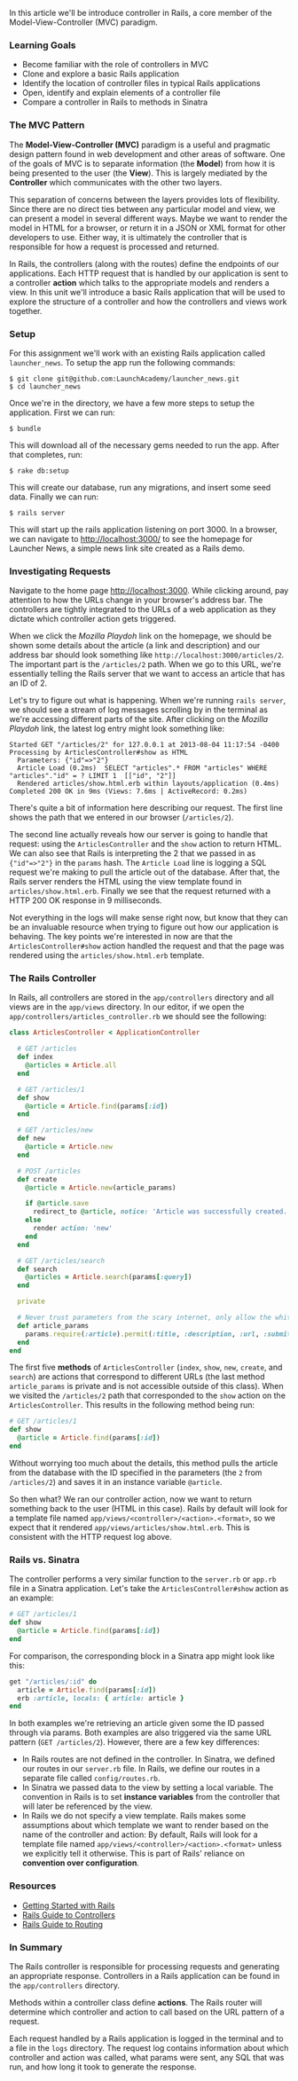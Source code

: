 In this article we'll be introduce controller in Rails, a core member of the Model-View-Controller (MVC) paradigm.

### Learning Goals

* Become familiar with the role of controllers in MVC
* Clone and explore a basic Rails application
* Identify the location of controller files in typical Rails applications
* Open, identify and explain elements of a controller file
* Compare a controller in Rails to methods in Sinatra

### The MVC Pattern

The **Model-View-Controller (MVC)** paradigm is a useful and pragmatic design pattern found in web development and other areas of software. One of the goals of MVC is to separate information (the **Model**) from how it is being presented to the user (the **View**). This is largely mediated by the **Controller** which communicates with the other two layers.

This separation of concerns between the layers provides lots of flexibility. Since there are no direct ties between any particular model and view, we can present a model in several different ways. Maybe we want to render the model in HTML for a browser, or return it in a JSON or XML format for other developers to use. Either way, it is ultimately the controller that is responsible for how a request is processed and returned.

In Rails, the controllers (along with the routes) define the endpoints of our applications. Each HTTP request that is handled by our application is sent to a controller **action** which talks to the appropriate models and renders a view. In this unit we'll introduce a basic Rails application that will be used to explore the structure of a controller and how the controllers and views work together.

### Setup

For this assignment we'll work with an existing Rails application called `launcher_news`. To setup the app run the following commands:

```no-highlight
$ git clone git@github.com:LaunchAcademy/launcher_news.git
$ cd launcher_news
```

Once we're in the directory, we have a few more steps to setup the application. First we can run:

```no-highlight
$ bundle
```

This will download all of the necessary gems needed to run the app. After that completes, run:

```no-highlight
$ rake db:setup
```

This will create our database, run any migrations, and insert some seed data. Finally we can run:

```no-highlight
$ rails server
```

This will start up the rails application listening on port 3000. In a browser, we can navigate to [http://localhost:3000/](http://localhost:3000/) to see the homepage for Launcher News, a simple news link site created as a Rails demo.

### Investigating Requests

Navigate to the home page [http://localhost:3000](http://localhost:3000). While clicking around, pay attention to how the URLs change in your browser's address bar. The controllers are tightly integrated to the URLs of a web application as they dictate which controller action gets triggered.

When we click the _Mozilla Playdoh_ link on the homepage, we should be shown some details about the article (a link and description) and our address bar should look something like `http://localhost:3000/articles/2`. The important part is the `/articles/2` path. When we go to this URL, we're essentially telling the Rails server that we want to access an article that has an ID of 2.

Let's try to figure out what is happening. When we're running `rails server`, we should see a stream of log messages scrolling by in the terminal as we're accessing different parts of the site. After clicking on the _Mozilla Playdoh_ link, the latest log entry might look something like:

```no-highlight
Started GET "/articles/2" for 127.0.0.1 at 2013-08-04 11:17:54 -0400
Processing by ArticlesController#show as HTML
  Parameters: {"id"=>"2"}
  Article Load (0.2ms)  SELECT "articles".* FROM "articles" WHERE "articles"."id" = ? LIMIT 1  [["id", "2"]]
  Rendered articles/show.html.erb within layouts/application (0.4ms)
Completed 200 OK in 9ms (Views: 7.6ms | ActiveRecord: 0.2ms)
```

There's quite a bit of information here describing our request. The first line shows the path that we entered in our browser (`/articles/2`).

The second line actually reveals how our server is going to handle that request: using the `ArticlesController` and the `show` action to return HTML. We can also see that Rails is interpreting the 2 that we passed in as `{"id"=>"2"}` in the `params` hash. The `Article Load` line is logging a SQL request we're making to pull the article out of the database. After that, the Rails server renders the HTML using the view template found in `articles/show.html.erb`. Finally we see that the request returned with a HTTP 200 OK response in 9 milliseconds.

Not everything in the logs will make sense right now, but know that they can be an invaluable resource when trying to figure out how our application is behaving. The key points we're interested in now are that the `ArticlesController#show` action handled the request and that the page was rendered using the `articles/show.html.erb` template.

### The Rails Controller

In Rails, all controllers are stored in the `app/controllers` directory and all views are in the `app/views` directory. In our editor, if we open the `app/controllers/articles_controller.rb` we should see the following:

```ruby
class ArticlesController < ApplicationController

  # GET /articles
  def index
    @articles = Article.all
  end

  # GET /articles/1
  def show
    @article = Article.find(params[:id])
  end

  # GET /articles/new
  def new
    @article = Article.new
  end

  # POST /articles
  def create
    @article = Article.new(article_params)

    if @article.save
      redirect_to @article, notice: 'Article was successfully created.'
    else
      render action: 'new'
    end
  end

  # GET /articles/search
  def search
    @articles = Article.search(params[:query])
  end

  private

  # Never trust parameters from the scary internet, only allow the white list through.
  def article_params
    params.require(:article).permit(:title, :description, :url, :submitter)
  end
end
```

The first five **methods** of `ArticlesController` (`index`, `show`, `new`, `create`, and `search`) are actions that correspond to different URLs (the last method `article_params` is private and is not accessible outside of this class). When we visited the `/articles/2` path that corresponded to the `show` action on the `ArticlesController`. This results in the following method being run:

```ruby
# GET /articles/1
def show
  @article = Article.find(params[:id])
end
```

Without worrying too much about the details, this method pulls the article from the database with the ID specified in the parameters (the `2` from `/articles/2`) and saves it in an instance variable `@article`.

So then what? We ran our controller action, now we want to return something back to the user (HTML in this case). Rails by default will look for a template file named `app/views/<controller>/<action>.<format>`, so we expect that it rendered `app/views/articles/show.html.erb`. This is consistent with the HTTP request log above.

### Rails vs. Sinatra

The controller performs a very similar function to the `server.rb` or `app.rb` file in a Sinatra application. Let's take the `ArticlesController#show` action as an example:

```ruby
# GET /articles/1
def show
  @article = Article.find(params[:id])
end
```

For comparison, the corresponding block in a Sinatra app might look like this:

```ruby
get "/articles/:id" do
  article = Article.find(params[:id])
  erb :article, locals: { article: article }
end
```

In both examples we're retrieving an article given some the ID passed through via params. Both examples are also triggered via the same URL pattern (`GET /articles/2`). However, there are a few key differences:

* In Rails routes are not defined in the controller.  In Sinatra, we defined our routes in our `server.rb` file. In Rails, we define our routes in a separate file called `config/routes.rb`.
* In Sinatra we passed data to the view by setting a local variable. The convention in Rails is to set **instance variables** from the controller that will later be referenced by the view.
* In Rails we do not specify a view template. Rails makes some assumptions about which template we want to render based on the name of the controller and action: By default, Rails will look for a template file named `app/views/<controller>/<action>.<format>` unless we explicitly tell it otherwise.  This is part of Rails' reliance on **convention over configuration**.

### Resources

* [Getting Started with Rails](http://guides.rubyonrails.org/getting_started.html)
* [Rails Guide to Controllers](http://guides.rubyonrails.org/v2.3.11/action_controller_overview.html)
* [Rails Guide to Routing](http://guides.rubyonrails.org/routing.html)

### In Summary

The Rails controller is responsible for processing requests and generating an appropriate response. Controllers in a Rails application can be found in the `app/controllers` directory.

Methods within a controller class define **actions**. The Rails router will determine which controller and action to call based on the URL pattern of a request.

Each request handled by a Rails application is logged in the terminal and to a file in the `logs` directory. The request log contains information about which controller and action was called, what params were sent, any SQL that was run, and how long it took to generate the response.
